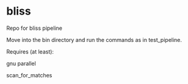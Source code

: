 # bliss
Repo for bliss pipeline

Move into the bin directory and run the commands as in test_pipeline.

Requires (at least):

gnu parallel

scan_for_matches

